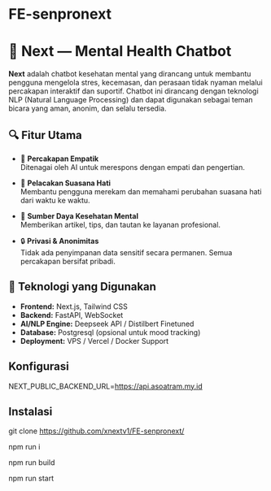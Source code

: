 # FE-senpronext

# 🧠 Next — Mental Health Chatbot

**Next** adalah chatbot kesehatan mental yang dirancang untuk membantu pengguna mengelola stres, kecemasan, dan perasaan tidak nyaman melalui percakapan interaktif dan suportif. Chatbot ini dirancang dengan teknologi NLP (Natural Language Processing) dan dapat digunakan sebagai teman bicara yang aman, anonim, dan selalu tersedia.

## 🔍 Fitur Utama

- 💬 **Percakapan Empatik**  
  Ditenagai oleh AI untuk merespons dengan empati dan pengertian.

- 📅 **Pelacakan Suasana Hati**  
  Membantu pengguna merekam dan memahami perubahan suasana hati dari waktu ke waktu.


- 📖 **Sumber Daya Kesehatan Mental**  
  Memberikan artikel, tips, dan tautan ke layanan profesional.

- 🔒 **Privasi & Anonimitas**  
  Tidak ada penyimpanan data sensitif secara permanen. Semua percakapan bersifat pribadi.

## 🚀 Teknologi yang Digunakan

- **Frontend:** Next.js, Tailwind CSS  
- **Backend:** FastAPI, WebSocket  
- **AI/NLP Engine:** Deepseek API / Distilbert Finetuned  
- **Database:** Postgresql (opsional untuk mood tracking)  
- **Deployment:** VPS / Vercel / Docker Support  

## Konfigurasi
NEXT_PUBLIC_BACKEND_URL=https://api.asoatram.my.id

## Instalasi
git clone https://github.com/xnextv1/FE-senpronext/

npm run i

npm run build

npm run start
